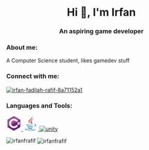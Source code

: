 <h1 align="center">Hi 👋, I'm Irfan</h1>
<h3 align="center">An aspiring game developer</h3>

<h3 align="left">About me:</h3>
<p align="left"> A Computer Science student, likes gamedev stuff

<h3 align="left">Connect with me:</h3>
<p align="left">
<a href="https://linkedin.com/in/irfan-fadilah-rafif-8a71152a1" target="blank"><img align="center" src="https://raw.githubusercontent.com/rahuldkjain/github-profile-readme-generator/master/src/images/icons/Social/linked-in-alt.svg" alt="irfan-fadilah-rafif-8a71152a1" height="30" width="40" /></a>
</p>

<h3 align="left">Languages and Tools:</h3>
<p align="left"> <a href="https://www.w3schools.com/cs/" target="_blank" rel="noreferrer"> <img src="https://raw.githubusercontent.com/devicons/devicon/master/icons/csharp/csharp-original.svg" alt="csharp" width="40" height="40"/> </a> <a href="https://www.java.com" target="_blank" rel="noreferrer"> <img src="https://raw.githubusercontent.com/devicons/devicon/master/icons/java/java-original.svg" alt="java" width="40" height="40"/> </a> <a href="https://unity.com/" target="_blank" rel="noreferrer"> <img src="https://www.vectorlogo.zone/logos/unity3d/unity3d-icon.svg" alt="unity" width="40" height="40"/> </a> </p>

<p><img align="left" src="https://github-readme-stats.vercel.app/api/top-langs?username=irfanfrafif&show_icons=true&locale=en&layout=compact" alt="irfanfrafif" /></p>

<p>&nbsp;<img align="center" src="https://github-readme-stats.vercel.app/api?username=irfanfrafif&show_icons=true&locale=en" alt="irfanfrafif" /></p>

